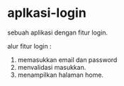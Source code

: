 # aplkasi-login
sebuah aplikasi dengan fitur login.

alur fitur login :
1. memasukkan email dan password
2. menvalidasi masukkan.
3. menampilkan halaman home.
